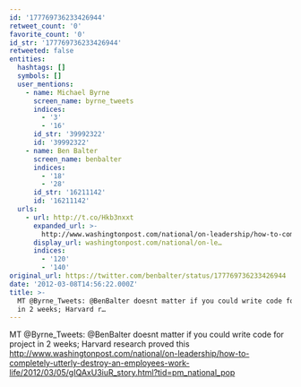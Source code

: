 ```yaml
---
id: '177769736233426944'
retweet_count: '0'
favorite_count: '0'
id_str: '177769736233426944'
retweeted: false
entities:
  hashtags: []
  symbols: []
  user_mentions:
    - name: Michael Byrne
      screen_name: byrne_tweets
      indices:
        - '3'
        - '16'
      id_str: '39992322'
      id: '39992322'
    - name: Ben Balter
      screen_name: benbalter
      indices:
        - '18'
        - '28'
      id_str: '16211142'
      id: '16211142'
  urls:
    - url: http://t.co/Hkb3nxxt
      expanded_url: >-
        http://www.washingtonpost.com/national/on-leadership/how-to-completely-utterly-destroy-an-employees-work-life/2012/03/05/gIQAxU3iuR_story.html?tid=pm_national_pop
      display_url: washingtonpost.com/national/on-le…
      indices:
        - '120'
        - '140'
original_url: https://twitter.com/benbalter/status/177769736233426944
date: '2012-03-08T14:56:22.000Z'
title: >-
  MT @Byrne_Tweets: @BenBalter doesnt matter if you could write code for project
  in 2 weeks; Harvard r…
---
```


MT @Byrne_Tweets: @BenBalter doesnt matter if you could write code for project in 2 weeks; Harvard research proved this http://www.washingtonpost.com/national/on-leadership/how-to-completely-utterly-destroy-an-employees-work-life/2012/03/05/gIQAxU3iuR_story.html?tid=pm_national_pop